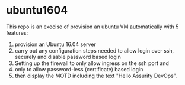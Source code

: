 # ubuntu1604

This repo is an execise of provision an ubuntu VM automatically with 5 features:

1. provision an Ubuntu 16.04 server
2. carry out any configuration steps needed to allow login over ssh, securely and disable password based login
3. Setting up the firewall to only allow ingress on the ssh port and
4. only to allow password-less (certificate) based login
5. then display the MOTD including the text "Hello Assurity DevOps”.
 